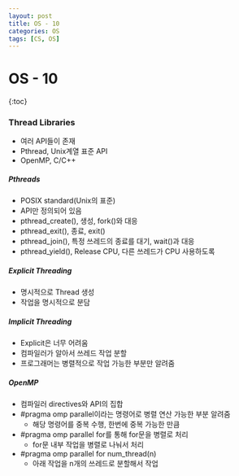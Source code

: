 ```yaml
---
layout: post
title: OS - 10
categories: OS
tags: [CS, OS]
---
```


# OS - 10

{:toc}

### Thread Libraries

- 여러 API들이 존재
- Pthread, Unix계열 표준 API
- OpenMP, C/C++

##### Pthreads

- POSIX standard(Unix의 표준)
- API만 정의되어 있음
- pthread_create(), 생성, fork()와 대응
- pthread_exit(), 종료, exit()
- pthread_join(), 특정 쓰레드의 종료를 대기, wait()과 대응
- pthread_yield(), Release CPU, 다른 쓰레드가 CPU 사용하도록

##### Explicit Threading

- 명시적으로 Thread 생성
- 작업을 명시적으로 분담

##### Implicit Threading

- Explicit은 너무 어려움
- 컴파일러가 알아서 쓰레드 작업 분할
- 프로그래머는 병렬적으로 작업 가능한 부분만 알려줌

##### OpenMP

- 컴파일러 directives와 API의 집합
- #pragma omp parallel이라는 명령어로 병렬 연산 가능한 부분 알려줌
  - 해당 명령어를 중복 수행, 한번에 중복 가능한 만큼
- #pragma omp parallel for를 통해 for문을 병렬로 처리
  - for문 내부 작업을 병렬로 나눠서 처리
- #pragma omp parallel for num_thread(n)
  - 아래 작업을 n개의 쓰레드로 분할해서 작업

